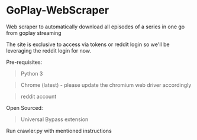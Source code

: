 # GoPlay-WebScraper
Web scraper to automatically download all episodes of a series in one go from goplay streaming

The site is exclusive to access via tokens or reddit login so we'll be leveraging the reddit login for now.

Pre-requisites:

> Python 3
  
> Chrome (latest) - please update the chromium web driver accordingly
  
> reddit account

Open Sourced:

> Universal Bypass extension

Run crawler.py with mentioned instructions
